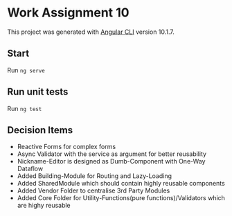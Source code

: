 # Work Assignment 10

This project was generated with [Angular CLI](https://github.com/angular/angular-cli) version 10.1.7.

## Start

Run `ng serve`

## Run unit tests

Run `ng test`

## Decision Items

- Reactive Forms for complex forms
- Async Validator with the service as argument for better reusability
- Nickname-Editor is designed as Dumb-Component with One-Way Dataflow
- Added Building-Module for Routing and Lazy-Loading
- Added SharedModule which should contain highly reusable components
- Added Vendor Folder to centralise 3rd Party Modules
- Added Core Folder for Utility-Functions(pure functions)/Validators which are highy reusable
